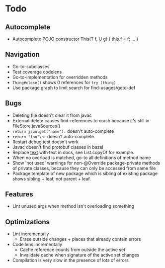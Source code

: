 # Todo

## Autocomplete
- Autocomplete POJO constructor This(T f, U g) { this.f = f; ... }

## Navigation
- Go-to-subclasses
- Test coverage codelens
- Go-to-implementation for overridden methods
- `Thing#close()` shows 0 references for `try (thing)`
- Use package graph to limit search for find-usages/goto-def

## Bugs 
- Deleting file doesn't clear it from javac
- External delete causes find-references to crash because it's still in FileStore.javaSources()
- `return json.get("name").` doesn't auto-complete
- `return "foo"\n.` doesn't auto-complete
- Restart debug test doesn't work
- Javac doesn't find protobuf classes in bazel
- Replace <a href=...>text</a> with text in docs, see List.copyOf for example.
- When no overload is matched, go-to all definitions of method name
- Show 'not used' warnings for non-@Override package-private methods of private classes, because they can only be accessed from same file
- Package template of new package which is sibling of existing package shows sibling + leaf, not parent + leaf.

## Features
- Lint unused args when method isn't overloading something

## Optimizations
- Lint incrementally
    - Erase outside changes + places that already contain errors
- Code lens incrementally
    - Cache reference counts from outside the active set
    - Invalidate cache when signature of the active set changes
- Compilation is very slow in the presence of lots of errors